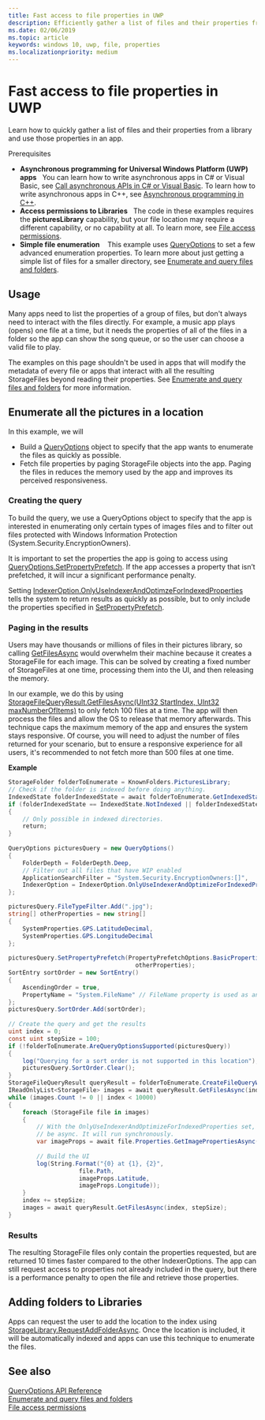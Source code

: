 ```yaml
---
title: Fast access to file properties in UWP
description: Efficiently gather a list of files and their properties from a library to use in a UWP app.
ms.date: 02/06/2019
ms.topic: article
keywords: windows 10, uwp, file, properties
ms.localizationpriority: medium
---
```

# Fast access to file properties in UWP 

Learn how to quickly gather a list of files and their properties from a library and use those properties in an app.  

Prerequisites 
- **Asynchronous programming for Universal Windows Platform (UWP) apps**     
You can learn how to write asynchronous apps in C# or Visual Basic, see [Call asynchronous APIs in C# or Visual Basic](../threading-async/call-asynchronous-apis-in-csharp-or-visual-basic.md). To learn how to write asynchronous apps in C++, see [Asynchronous programming in C++](../threading-async/asynchronous-programming-in-cpp-universal-windows-platform-apps.md). 
- **Access permissions to Libraries**  
The code in these examples requires the **picturesLibrary** capability, but your file location may require a different capability, or no capability at all. To learn more, see [File access permissions](./file-access-permissions.md). 
- **Simple file enumeration**   
This example uses [QueryOptions](/uwp/api/Windows.Storage.Search.QueryOptions) to set a few advanced enumeration properties. To learn more about just getting a simple list of files for a smaller directory, see [Enumerate and query files and folders](./quickstart-listing-files-and-folders.md). 

## Usage  
Many apps need to list the properties of a group of files, but don't always need to interact with the files directly. For example, a music app plays (opens) one file at a time, but it needs the properties of all of the files in a folder so the app can show the song queue, or so the user can choose a valid file to play. 

The examples on this page shouldn't be used in apps that will modify the metadata of every file or apps that interact with all the resulting StorageFiles beyond reading their properties. See [Enumerate and query files and folders](./quickstart-listing-files-and-folders.md) for more information. 

## Enumerate all the pictures in a location 
In this example, we will
-  Build a [QueryOptions](/uwp/api/Windows.Storage.Search.QueryOptions) object to specify that the app wants to enumerate the files as quickly as possible.
-  Fetch file properties by paging StorageFile objects into the app. Paging the files in reduces the memory used by the app and improves its perceived responsiveness.

### Creating the query 
To build the query, we use a QueryOptions object to specify that the app is interested in enumerating only certain types of images files and to filter out files protected with Windows Information Protection (System.Security.EncryptionOwners). 

It is important to set the properties the app is going to access using [QueryOptions.SetPropertyPrefetch](/uwp/api/windows.storage.search.queryoptions.setpropertyprefetch). If the app accesses a property that isn’t prefetched, it will incur a significant performance penalty.

Setting [IndexerOption.OnlyUseIndexerAndOptimzeForIndexedProperties](/uwp/api/Windows.Storage.Search.IndexerOption) tells the system to return results as quickly as possible, but to only include the properties specified in [SetPropertyPrefetch](/uwp/api/windows.storage.search.queryoptions.setpropertyprefetch). 

### Paging in the results 
Users may have thousands or millions of files in their pictures library, so calling [GetFilesAsync](/uwp/api/windows.storage.search.storagefilequeryresult.getfilesasync) would overwhelm their machine because it creates a StorageFile for each image. This can be solved by creating a fixed number of StorageFiles at one time, processing them into the UI, and then releasing the memory. 

In our example, we do this by using [StorageFileQueryResult.GetFilesAsync(UInt32 StartIndex, UInt32 maxNumberOfItems)](/uwp/api/windows.storage.search.storagefilequeryresult.getfilesasync) to only fetch 100 files at a time. The app will then process the files and allow the OS to release that memory afterwards. This technique caps the maximum memory of the app and ensures the system stays responsive. Of course, you will need to adjust the number of files returned for your scenario, but to ensure a responsive experience for all users, it's recommended to not fetch more than 500 files at one time.


**Example**  
```csharp
StorageFolder folderToEnumerate = KnownFolders.PicturesLibrary; 
// Check if the folder is indexed before doing anything. 
IndexedState folderIndexedState = await folderToEnumerate.GetIndexedStateAsync(); 
if (folderIndexedState == IndexedState.NotIndexed || folderIndexedState == IndexedState.Unknown) 
{ 
    // Only possible in indexed directories.  
    return; 
} 
 
QueryOptions picturesQuery = new QueryOptions() 
{ 
    FolderDepth = FolderDepth.Deep, 
    // Filter out all files that have WIP enabled
    ApplicationSearchFilter = "System.Security.EncryptionOwners:[]", 
    IndexerOption = IndexerOption.OnlyUseIndexerAndOptimizeForIndexedProperties 
}; 

picturesQuery.FileTypeFilter.Add(".jpg"); 
string[] otherProperties = new string[] 
{ 
    SystemProperties.GPS.LatitudeDecimal, 
    SystemProperties.GPS.LongitudeDecimal 
}; 
 
picturesQuery.SetPropertyPrefetch(PropertyPrefetchOptions.BasicProperties | PropertyPrefetchOptions.ImageProperties, 
                                    otherProperties); 
SortEntry sortOrder = new SortEntry() 
{ 
    AscendingOrder = true, 
    PropertyName = "System.FileName" // FileName property is used as an example. Any property can be used here.  
}; 
picturesQuery.SortOrder.Add(sortOrder); 
 
// Create the query and get the results 
uint index = 0; 
const uint stepSize = 100; 
if (!folderToEnumerate.AreQueryOptionsSupported(picturesQuery)) 
{ 
    log("Querying for a sort order is not supported in this location"); 
    picturesQuery.SortOrder.Clear(); 
} 
StorageFileQueryResult queryResult = folderToEnumerate.CreateFileQueryWithOptions(picturesQuery); 
IReadOnlyList<StorageFile> images = await queryResult.GetFilesAsync(index, stepSize); 
while (images.Count != 0 || index < 10000) 
{ 
    foreach (StorageFile file in images) 
    { 
        // With the OnlyUseIndexerAndOptimizeForIndexedProperties set, this won't  
        // be async. It will run synchronously. 
        var imageProps = await file.Properties.GetImagePropertiesAsync(); 
 
        // Build the UI 
        log(String.Format("{0} at {1}, {2}", 
                    file.Path, 
                    imageProps.Latitude, 
                    imageProps.Longitude)); 
    } 
    index += stepSize; 
    images = await queryResult.GetFilesAsync(index, stepSize); 
} 
```

### Results 
The resulting StorageFile files only contain the properties requested, but are returned 10 times faster compared to the other IndexerOptions. The app can still request access to properties not already included in the query, but there is a performance penalty to open the file and retrieve those properties.  

## Adding folders to Libraries 
Apps can request the user to add the location to the index using [StorageLibrary.RequestAddFolderAsync](/uwp/api/Windows.Storage.StorageLibrary.RequestAddFolderAsync). Once the location is included, it will be automatically indexed and apps can use this technique to enumerate the files.
 
## See also
[QueryOptions API Reference](/uwp/api/windows.storage.search.queryoptions)  
[Enumerate and query files and folders](./quickstart-listing-files-and-folders.md)  
[File access permissions](./file-access-permissions.md)  
 
 